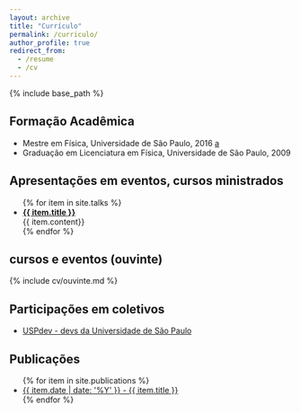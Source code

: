```yaml
---
layout: archive
title: "Currículo"
permalink: /curriculo/
author_profile: true
redirect_from:
  - /resume
  - /cv
---
```


{% include base_path %}

<ul id="toc"></ul>

## Formação Acadêmica

<ul>
  <li> Mestre em Física, Universidade de São Paulo, 2016
    <a href="http://www.teses.usp.br/teses/disponiveis/43/43134/tde-20072016-161023/publico/mestradoThiagoGomesVerissimo2016IFUSP.pdf">a <i class="far fa-file-pdf"></i></a>
  </li>
  <li>
    Graduação em Licenciatura em Física, Universidade de São Paulo, 2009
    <i class="far fa-file-pdf"></i>
  </li>
</ul>

 
## Apresentações em eventos,  cursos ministrados

<ul>
    {% for item in site.talks %}
        <li> <b> <a href="{{ item.slides }}">{{ item.title }} <i class="fa fa-link"></i> </a> </b><br> {{ item.content}}</li>
    {% endfor %}
</ul>

## cursos e eventos (ouvinte)
 
{% include cv/ouvinte.md %}
 
## Participações em coletivos

<ul>
  <li> <a href="https://uspdev.github.io">USPdev - devs da Universidade de São Paulo</a> </li>
</ul>


## Publicações

<ul>
   {% for item in site.publications %}
       <li> <a href="{{ item.paperurl }}">{{ item.date |  date: '%Y' }} - {{ item.title }} </a> </li>
   {% endfor %}
</ul>
